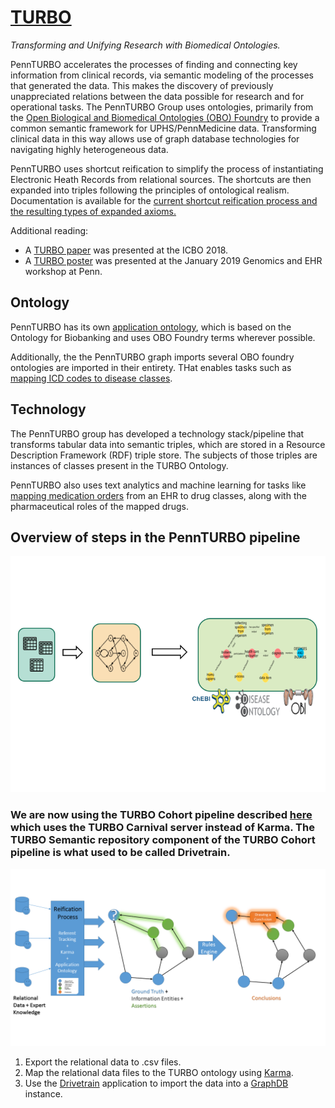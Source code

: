 # [TURBO](http://upibi.org/turbo/)

*Transforming and Unifying Research with Biomedical Ontologies.*

PennTURBO accelerates the processes of finding and connecting key information from clinical records, via semantic modeling of the processes that generated the data. This makes the discovery of previously unappreciated relations between the data possible for research and for operational tasks. The PennTURBO Group uses ontologies, primarily from the [Open Biological and Biomedical Ontologies (OBO) Foundry](http://http://www.obofoundry.org/) to provide a common semantic framework for UPHS/PennMedicine data. Transforming clinical data in this way allows use of graph database technologies for navigating highly heterogeneous data.

PennTURBO uses shortcut reification to simplify the process of instantiating Electronic Heath Records from relational sources. The shortcuts are then expanded into triples following the principles of ontological realism. Documentation is available for the [current shortcut reification process and the resulting types of expanded axioms.](turbo_axiomization.md)

Additional reading:

- A [TURBO paper](http://ceur-ws.org/Vol-2285/ICBO_2018_paper_12.pdf) was presented at the ICBO 2018.
- A [TURBO poster](https://github.com/PennTURBO/Turbo-Documentation/blob/master/IBI_CIC_TURBO_MAM_20190102.pdf) was presented at the January 2019 Genomics and EHR workshop at Penn.

## Ontology

PennTURBO has its own [application ontology](turbo-ontology.md), which is based on the Ontology for Biobanking and uses OBO Foundry terms wherever possible.

Additionally, the the PennTURBO graph imports several OBO foundry ontologies are imported in their entirety.  THat enables tasks such as [mapping ICD codes to disease classes](ICD_disease_associations.md).

## Technology

The PennTURBO group has developed a technology stack/pipeline that transforms tabular data into semantic triples, which are stored in a Resource Description Framework (RDF) triple store.  The subjects of those triples are instances of classes present in the TURBO Ontology.

PennTURBO also uses text analytics and machine learning for tasks like [mapping medication orders](medication_text_to_terms_to_roles.md) from an EHR to drug classes, along with the pharmaceutical roles of the mapped drugs.

## Overview of steps in the PennTURBO pipeline
![Current TURBO Cohort pipeline](images/TURBO-overview.png)
### We are now using the TURBO Cohort pipeline described [here](turbo_axiomization.md) which uses the TURBO Carnival server instead of Karma. The TURBO Semantic repository component of the TURBO Cohort pipeline is what used to be called Drivetrain.
![TURBO overview image](overview.png)

1. Export the relational data to .csv files.
1. Map the relational data files to the TURBO ontology using [Karma](karma.md).
1. Use the [Drivetrain](drivetrain.md) application to import the data into a [GraphDB](http://graphdb.ontotext.com) instance.
